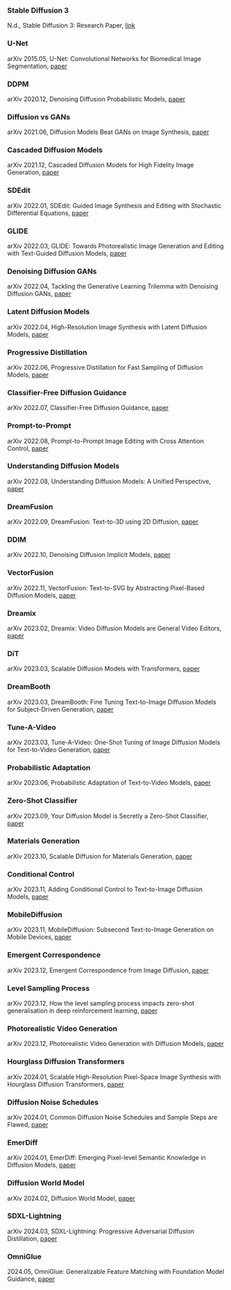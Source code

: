 ### Stable Diffusion 3
N.d., Stable Diffusion 3: Research Paper, [link](https://stability.ai/news/stable-diffusion-3-research-paper)
### U-Net
arXiv  2015.05, U-Net: Convolutional Networks for Biomedical Image Segmentation, [paper](http://arxiv.org/abs/1505.04597)
### DDPM
arXiv  2020.12, Denoising Diffusion Probabilistic Models, [paper](http://arxiv.org/abs/2006.11239)
### Diffusion vs GANs
arXiv  2021.06, Diffusion Models Beat GANs on Image Synthesis, [paper](http://arxiv.org/abs/2105.05233)
### Cascaded Diffusion Models
arXiv  2021.12, Cascaded Diffusion Models for High Fidelity Image Generation, [paper](http://arxiv.org/abs/2106.15282)
### SDEdit
arXiv  2022.01, SDEdit: Guided Image Synthesis and Editing with Stochastic Differential Equations, [paper](http://arxiv.org/abs/2108.01073)
### GLIDE
arXiv  2022.03, GLIDE: Towards Photorealistic Image Generation and Editing with Text-Guided Diffusion Models, [paper](http://arxiv.org/abs/2112.10741)
### Denoising Diffusion GANs
arXiv  2022.04, Tackling the Generative Learning Trilemma with Denoising Diffusion GANs, [paper](http://arxiv.org/abs/2112.07804)
### Latent Diffusion Models
arXiv  2022.04, High-Resolution Image Synthesis with Latent Diffusion Models, [paper](http://arxiv.org/abs/2112.10752)
### Progressive Distillation
arXiv  2022.06, Progressive Distillation for Fast Sampling of Diffusion Models, [paper](http://arxiv.org/abs/2202.00512)
### Classifier-Free Diffusion Guidance
arXiv  2022.07, Classifier-Free Diffusion Guidance, [paper](http://arxiv.org/abs/2207.12598)
### Prompt-to-Prompt
arXiv  2022.08, Prompt-to-Prompt Image Editing with Cross Attention Control, [paper](http://arxiv.org/abs/2208.01626)
### Understanding Diffusion Models
arXiv  2022.08, Understanding Diffusion Models: A Unified Perspective, [paper](http://arxiv.org/abs/2208.11970)
### DreamFusion
arXiv  2022.09, DreamFusion: Text-to-3D using 2D Diffusion, [paper](http://arxiv.org/abs/2209.14988)
### DDIM
arXiv  2022.10, Denoising Diffusion Implicit Models, [paper](http://arxiv.org/abs/2010.02502)
### VectorFusion
arXiv  2022.11, VectorFusion: Text-to-SVG by Abstracting Pixel-Based Diffusion Models, [paper](http://arxiv.org/abs/2211.11319)
### Dreamix
arXiv  2023.02, Dreamix: Video Diffusion Models are General Video Editors, [paper](http://arxiv.org/abs/2302.01329)
### DiT
arXiv  2023.03, Scalable Diffusion Models with Transformers, [paper](http://arxiv.org/abs/2212.09748)
### DreamBooth
arXiv  2023.03, DreamBooth: Fine Tuning Text-to-Image Diffusion Models for Subject-Driven Generation, [paper](http://arxiv.org/abs/2208.12242)
### Tune-A-Video
arXiv  2023.03, Tune-A-Video: One-Shot Tuning of Image Diffusion Models for Text-to-Video Generation, [paper](http://arxiv.org/abs/2212.11565)
### Probabilistic Adaptation
arXiv  2023.06, Probabilistic Adaptation of Text-to-Video Models, [paper](http://arxiv.org/abs/2306.01872)
### Zero-Shot Classifier
arXiv  2023.09, Your Diffusion Model is Secretly a Zero-Shot Classifier, [paper](http://arxiv.org/abs/2303.16203)
### Materials Generation
arXiv  2023.10, Scalable Diffusion for Materials Generation, [paper](http://arxiv.org/abs/2311.09235)
### Conditional Control
arXiv  2023.11, Adding Conditional Control to Text-to-Image Diffusion Models, [paper](http://arxiv.org/abs/2302.05543)
### MobileDiffusion
arXiv  2023.11, MobileDiffusion: Subsecond Text-to-Image Generation on Mobile Devices, [paper](http://arxiv.org/abs/2311.16567)
### Emergent Correspondence
arXiv  2023.12, Emergent Correspondence from Image Diffusion, [paper](http://arxiv.org/abs/2306.03881)
### Level Sampling Process
arXiv  2023.12, How the level sampling process impacts zero-shot generalisation in deep reinforcement learning, [paper](http://arxiv.org/abs/2310.03494)
### Photorealistic Video Generation
arXiv  2023.12, Photorealistic Video Generation with Diffusion Models, [paper](http://arxiv.org/abs/2312.06662)
### Hourglass Diffusion Transformers
arXiv  2024.01, Scalable High-Resolution Pixel-Space Image Synthesis with Hourglass Diffusion Transformers, [paper](http://arxiv.org/abs/2401.11605)
### Diffusion Noise Schedules
arXiv  2024.01, Common Diffusion Noise Schedules and Sample Steps are Flawed, [paper](http://arxiv.org/abs/2305.08891)
### EmerDiff
arXiv  2024.01, EmerDiff: Emerging Pixel-level Semantic Knowledge in Diffusion Models, [paper](http://arxiv.org/abs/2401.11739)
### Diffusion World Model
arXiv  2024.02, Diffusion World Model, [paper](http://arxiv.org/abs/2402.03570)
### SDXL-Lightning
arXiv  2024.03, SDXL-Lightning: Progressive Adversarial Diffusion Distillation, [paper](http://arxiv.org/abs/2402.13929)
### OmniGlue
2024.05, OmniGlue: Generalizable Feature Matching with Foundation Model Guidance, [paper](http://arxiv.org/abs/2405.12979)